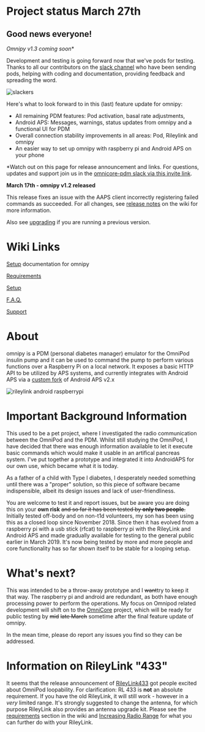 # Project status March 27th

## Good news everyone!
*Omnipy v1.3 coming soon**

Development and testing is going forward now that we've pods for testing. Thanks to all our contributors on the [slack channel](https://join.slack.com/t/omnicore-pdm/shared_invite/enQtNTY0ODcyOTA0ODcwLTNiMDc2OTE5MDk4Yjk0MDZlNDY1MmViMDkyZGYxZmQ2NWIwNDVhMmM0NTM1ZTM4MDdlYjFjNjBmZTRlYzllMmY) who have been sending pods, helping with coding and documentation, providing feedback and spreading the word.

![slackers](https://raw.githubusercontent.com/winemug/omnipy/master/img/slackers.png)

Here's what to look forward to in this (last) feature update for omnipy:

- All remaining PDM features: Pod activation, basal rate adjustments, 
- Android APS: Messages, warnings, status updates from omnipy and a functional UI for PDM
- Overall connection stability improvements in all areas: Pod, Rileylink and omnipy
- An easier way to set up omnipy with raspberry pi and Android APS on your phone

*Watch out on this page for release announcement and links. For questions, updates and support join us in the [omnicore-pdm slack via this invite link](https://join.slack.com/t/omnicore-pdm/shared_invite/enQtNTY0ODcyOTA0ODcwLTNiMDc2OTE5MDk4Yjk0MDZlNDY1MmViMDkyZGYxZmQ2NWIwNDVhMmM0NTM1ZTM4MDdlYjFjNjBmZTRlYzllMmY).

**March 17th - omnipy v1.2 released**

This release fixes an issue with the AAPS client incorrectly registering failed commands as succeeded. For all changes, see [release notes](https://github.com/winemug/omnipy/wiki/Release-Notes) on the wiki for more information.

Also see [upgrading](https://github.com/winemug/omnipy/wiki/Upgrading-Software) if you are running a previous version.

# Wiki Links

[Setup](https://github.com/winemug/omnipy/wiki/Setup-and-Configuration) documentation for omnipy

[Requirements](https://github.com/winemug/omnipy/wiki/Requirements)

[Setup](https://github.com/winemug/omnipy/wiki/Setup-and-Configuration)

[F.A.Q.](https://github.com/winemug/omnipy/wiki/Frequently-Asked-Questions)

[Support](https://github.com/winemug/omnipy/wiki/Support)

# About
omnipy is a PDM (personal diabetes manager) emulator for the OmniPod insulin pump and it can be used to command the pump to perform various functions over a Raspberry Pi on a local network. It exposes a basic HTTP API to be utilized by APS systems, and currently integrates with Android APS via a [custom fork](https://github.com/winemug/omnipy/wiki/AndroidAPS-Setup) of Android APS v2.x

![rileylink android raspberrypi](https://github.com/winemug/omnipy/raw/master/img/droidrlpi.jpg)

# Important Background Information
This used to be a pet project, where I investigated the radio communication between the OmniPod and the PDM. Whilst still studying the OmniPod, I have decided that there was enough information available to let it execute basic commands which would make it usable in an artifical pancreas system. I've put together a prototype and integrated it into AndroidAPS for our own use, which became what it is today.

As a father of a child with Type I diabetes, I desperately needed something until there was a "proper" solution, so this piece of software became indispensible, albeit its design issues and lack of user-friendliness.

You are welcome to test it and report issues, but be aware you are doing this on your **own risk** ~~and so far it has been tested by **only two people**.~~ Initially tested off-body and on non-t1d volunteers, my son has been using this as a closed loop since November 2018. Since then it has evolved from a raspberry pi with a usb stick (rfcat) to raspberry pi with the RileyLink and Android APS and made gradually available for testing to the general public earlier in March 2019. It's now being tested by more and more people and core functionality has so far shown itself to be stable for a looping setup.

# What's next?

This was intended to be a throw-away prototype and I ~~want~~try to keep it that way. The raspberry pi and android are redundant, as both have enough processing power to perform the operations. My focus on Omnipod related development will shift on to the [OmniCore](https://github.com/winemug/OmniCore) project, which will be ready for public testing by ~~mid~~ ~~late March~~ sometime after the final feature update of omnipy.

In the mean time, please do report any issues you find so they can be addressed.

# Information on RileyLink "433"
It seems that the release announcement of [RileyLink433](https://getrileylink.org/product/rileylink433/) got people excited about OmniPod loopability. For clarification: RL 433 is **not** an absolute requirement. If you have the old RileyLink, it will still work - however in a _very_ limited range. It's strongly suggested to change the antenna, for which purpose RileyLink also provides an antenna upgrade kit. Please see the [requirements](https://github.com/winemug/omnipy/wiki/Requirements) section in the wiki and [Increasing Radio Range](https://github.com/winemug/omnipy/wiki/Increasing-Radio-Range) for what you can further do with your RileyLink.
